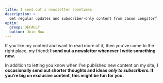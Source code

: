```yaml
---
title: I send out a newsletter sometimes.
description: >
  Get regular updates and subscriber-only content from Jason Lengstorf.
optin:
  group: DEFAULT
  button: Join Now
---
```


If you like my content and want to read more of it, then you’ve come to the right place, my friend: **I send out a newsletter whenever I write something new.**

In addition to letting you know when I’ve published new content on my site, **I occasionally send out shorter thoughts and ideas _only to subscribers_. If you’re big on exclusive content, this might be fun for you.**
